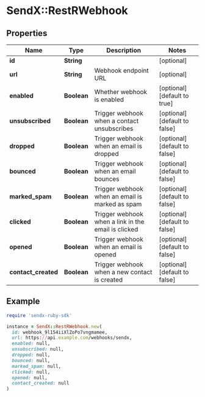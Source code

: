 # SendX::RestRWebhook

## Properties

| Name | Type | Description | Notes |
| ---- | ---- | ----------- | ----- |
| **id** | **String** |  | [optional] |
| **url** | **String** | Webhook endpoint URL | [optional] |
| **enabled** | **Boolean** | Whether webhook is enabled | [optional][default to true] |
| **unsubscribed** | **Boolean** | Trigger webhook when a contact unsubscribes | [optional][default to false] |
| **dropped** | **Boolean** | Trigger webhook when an email is dropped | [optional][default to false] |
| **bounced** | **Boolean** | Trigger webhook when an email bounces | [optional][default to false] |
| **marked_spam** | **Boolean** | Trigger webhook when an email is marked as spam | [optional][default to false] |
| **clicked** | **Boolean** | Trigger webhook when a link in the email is clicked | [optional][default to false] |
| **opened** | **Boolean** | Trigger webhook when an email is opened | [optional][default to false] |
| **contact_created** | **Boolean** | Trigger webhook when a new contact is created | [optional][default to false] |

## Example

```ruby
require 'sendx-ruby-sdk'

instance = SendX::RestRWebhook.new(
  id: webhook_9l154iiXlZoPo7vngmamee,
  url: https://api.example.com/webhooks/sendx,
  enabled: null,
  unsubscribed: null,
  dropped: null,
  bounced: null,
  marked_spam: null,
  clicked: null,
  opened: null,
  contact_created: null
)
```

